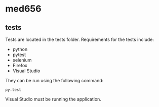 # med656

## tests

Tests are located in the tests folder. Requirements for the tests include:

* python
* pytest
* selenium
* Firefox
* Visual Studio

They can be run using the following command:

`py.test`

Visual Studio must be running the application.
